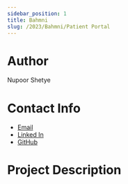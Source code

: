 ```yaml
---
sidebar_position: 1
title: Bahmni
slug: /2023/Bahmni/Patient Portal
---
```



# Author
Nupoor Shetye

# Contact Info
- [Email](mailto:shetyenupoor10@gmail.com)
- [Linked In](https://www.linkedin.com/in/nupoor-shetye-8452111a7/)
- [GitHub](https://github.com/Nupoor10)

# Project Description

